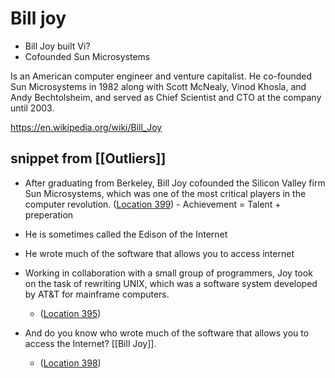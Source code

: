 # Bill joy

- Bill Joy built Vi?
- Cofounded Sun Microsystems


Is an American computer engineer and venture capitalist. He co-founded Sun Microsystems in 1982 along with Scott McNealy, Vinod Khosla, and Andy Bechtolsheim, and served as Chief Scientist and CTO at the company until 2003.

https://en.wikipedia.org/wiki/Bill_Joy



## snippet from [[Outliers]]

- After graduating from Berkeley,  Bill Joy cofounded the Silicon Valley firm Sun Microsystems, which was one of the most critical players in the computer revolution. ([Location 399](https://readwise.io/to_kindle?action=open&asin=B001ANYDAO&location=399)) - Achievement = Talent + preperation

- He is sometimes called the Edison of the Internet
- He wrote much of the software that allows you to access internet
- Working in collaboration with a small group of programmers, Joy took on the task of rewriting UNIX, which was a software system developed by AT&T for mainframe computers.
  - ([Location 395](https://readwise.io/to_kindle?action=open&asin=B001ANYDAO&location=395))
- And do you know who wrote much of the software that allows you to access the Internet? [[Bill Joy]].
  - ([Location 398](https://readwise.io/to_kindle?action=open&asin=B001ANYDAO&location=398))
